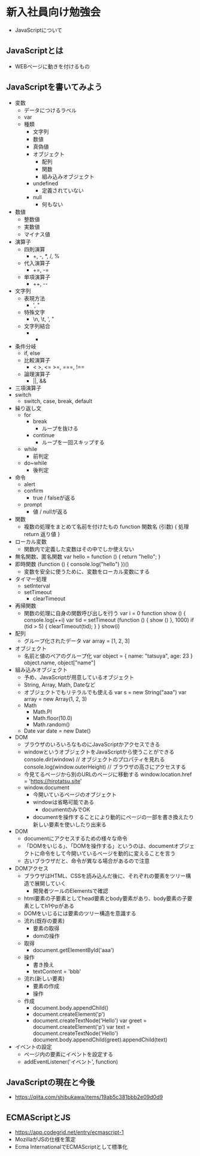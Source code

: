 # 新入社員向け勉強会
  - JavaScriptについて

## JavaScriptとは
- WEBページに動きを付けるもの

## JavaScriptを書いてみよう
- 変数
  - データにつけるラベル
  - var
  - 種類
    - 文字列
    - 数値
    - 真偽値
    - オブジェクト
      - 配列
      - 関数
      - 組み込みオブジェクト
    - undefined
      - 定義されていない
    - null
      - 何もない
- 数値
  - 整数値
  - 実数値
  - マイナス値
- 演算子
  - 四則演算
    - +, -, *, /, %
  - 代入演算子
    - +=, -=
  - 単項演算子
    - ++, --
- 文字列
  - 表現方法
    - ', "
  - 特殊文字
    - \n, \t, \', \"
  - 文字列結合
    - +
- 条件分岐
  - if, else
  - 比較演算子
    - < >, <= >=, ===, !==
  - 論理演算子
    - ||, &&
- 三項演算子
- switch
  - switch, case, break, default
- 繰り返し文
  - for
    - break
      - ループを抜ける
    - continue
      - ループを一回スキップする
  - while
    - 前判定
  - do~while
    - 後判定
- 命令
  - alert
  - confirm
    - true / falseが返る
  - prompt
    - 値 / nullが返る
- 関数
  - 複数の処理をまとめて名前を付けたもの
function 関数名 (引数) {
  処理
  return 返り値
}
- ローカル変数
  - 関数内で定義した変数はその中でしか使えない
- 無名関数、匿名関数
var hello = function () {
  return "hello";
}
- 即時関数
(function () {
  console.log("hello")
})()
  - 変数を安全に使うために、変数をローカル変数にする
- タイマー処理
  - setInterval
  - setTimeout
    - clearTimeout
- 再帰関数
  - 関数の処理に自身の関数呼び出しを行う
var i = 0
function show () {
  console.log(++i)
  var tid = setTimeout (function () {
    show ()
  }, 1000)
  if (tid > 5) {
    clearTimeout(tid);
  }
}
show(i)
- 配列
  - グループ化されたデータ
var array = [1, 2, 3]
- オブジェクト
  - 名前と値のペアのグループ化
var object = {
  name: "tatsuya",
  age: 23
}
object.name, object["name"]
- 組み込みオブジェクト
  - 予め、JavaScriptが用意しているオブジェクト
  - String, Array, Math, Dateなど
  - オブジェクトでもリテラルでも使える
var s = new String("aaa")
var array = new Array(1, 2, 3)
  - Math
    - Math.PI
    - Math.floor(10.0)
    - Math.random()
  - Date
var date = new Date()
- DOM
  - ブラウザのいろいろなものにJavaScriptかアクセスできる
  - windowというオブジェクトをJavaScriptから使うことができる
console.dir(window) // オブジェクトのプロパティを見れる
console.log(window.outerHeight) // ブラウザの高さにアクセスする
  - 今見てるページから別のURLのページに移動する
window.location.href = 'https://hirotatsu.site'
  - window.document
    - 今開いているページのオブジェクト
    - windowは省略可能である
      - documentのみでOK
    - documentを操作することにより動的にページの一部を書き換えたり新しい要素を使いしたり出来る
- DOM
  - documentにアクセスするための様々な命令
  - 「DOMをいじる」、「DOMを操作する」というのは、documentオブジェクトに命令をして今開いているページを動的に変えることを言う
  - 古いブラウザだと、命令が異なる場合があるので注意
- DOMアクセス
  - ブラウザはHTML、CSSを読み込んだ後に、それぞれの要素をツリー構造で展開していく
    - 開発者ツールのElementsで確認
  - html要素の子要素としてhead要素とbody要素があり、body要素の子要素としてh1やpがある
  - DOMをいじるには要素のツリー構造を意識する
  - 流れ(既存の要素)
    - 要素の取得
    - domの操作
  - 取得
    - document.getElementById('aaa')
  - 操作
    - 書き換え
    - textContent = 'bbb'
  - 流れ(新しい要素)
    - 要素の作成
    - 操作
  - 作成
    - document.body.appendChild()
    - document.createElement('p')
    - document.createTextNode('Hello')
var greet = document.createElement('p')
var text = document.createTextNode('Hello')
document.body.appendChild(greet).appendChild(text)
- イベントの設定
  - ページ内の要素にイベントを設定する
  - addEventListener('イベント', function)

## JavaScriptの現在と今後
- https://qiita.com/shibukawa/items/19ab5c381bbb2e09d0d9

## ECMAScriptとJS
- https://app.codegrid.net/entry/ecmascript-1
- MozillaがJSの仕様を策定
- Ecma InternationalでECMAScriptとして標準化


